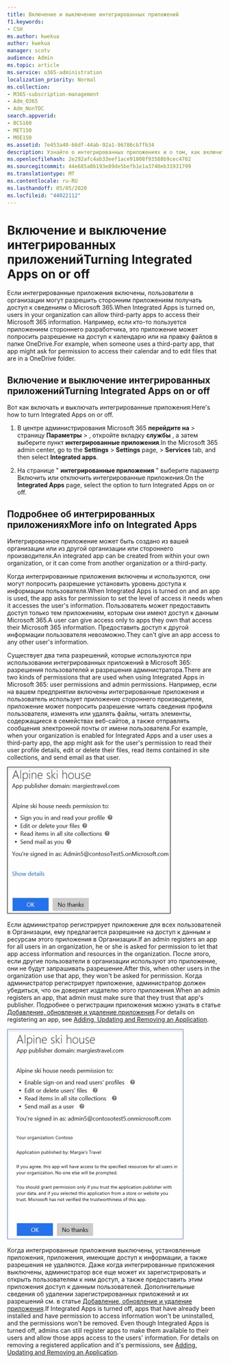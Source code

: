 ```yaml
---
title: Включение и выключение интегрированных приложений
f1.keywords:
- CSH
ms.author: kwekua
author: kwekua
manager: scotv
audience: Admin
ms.topic: article
ms.service: o365-administration
localization_priority: Normal
ms.collection:
- M365-subscription-management
- Adm_O365
- Adm_NonTOC
search.appverid:
- BCS160
- MET150
- MOE150
ms.assetid: 7e453a40-66df-44ab-92a1-96786cb7fb34
description: Узнайте о интегрированных приложениях и о том, как включить их, чтобы предоставить сторонним приложениям доступ к сведениям о пользователях Microsoft 365.
ms.openlocfilehash: 2e292afc4ab33eef1ace91808f93588b9cec4702
ms.sourcegitcommit: 44e685a0b193e89de5befb1e1a3740eb31931799
ms.translationtype: MT
ms.contentlocale: ru-RU
ms.lasthandoff: 05/05/2020
ms.locfileid: "44022112"
---
```

# <a name="turning-integrated-apps-on-or-off"></a><span data-ttu-id="1fb6e-103">Включение и выключение интегрированных приложений</span><span class="sxs-lookup"><span data-stu-id="1fb6e-103">Turning Integrated Apps on or off</span></span>

<span data-ttu-id="1fb6e-104">Если интегрированные приложения включены, пользователи в организации могут разрешить сторонним приложениям получать доступ к сведениям о Microsoft 365.</span><span class="sxs-lookup"><span data-stu-id="1fb6e-104">When Integrated Apps is turned on, users in your organization can allow third-party apps to access their Microsoft 365 information.</span></span> <span data-ttu-id="1fb6e-105">Например, если кто-то пользуется приложением стороннего разработчика, это приложение может попросить разрешение на доступ к календарю или на правку файлов в папке OneDrive.</span><span class="sxs-lookup"><span data-stu-id="1fb6e-105">For example, when someone uses a third-party app, that app might ask for permission to access their calendar and to edit files that are in a OneDrive folder.</span></span>

## <a name="turning-integrated-apps-on-or-off"></a><span data-ttu-id="1fb6e-106">Включение и выключение интегрированных приложений</span><span class="sxs-lookup"><span data-stu-id="1fb6e-106">Turning Integrated Apps on or off</span></span>
<span data-ttu-id="1fb6e-107"><a name="__toc379982114"> </a></span><span class="sxs-lookup"><span data-stu-id="1fb6e-107"><a name="__toc379982114"> </a></span></span>

<span data-ttu-id="1fb6e-108">Вот как включать и выключать интегрированные приложения:</span><span class="sxs-lookup"><span data-stu-id="1fb6e-108">Here's how to turn Integrated Apps on or off.</span></span>

1. <span data-ttu-id="1fb6e-109">В центре администрирования Microsoft 365 **перейдите на** \> страницу **Параметры** \> , откройте вкладку **службы** , а затем выберите пункт **интегрированные приложения**.</span><span class="sxs-lookup"><span data-stu-id="1fb6e-109">In the Microsoft 365 admin center, go to the **Settings** \> **Settings** page, \> **Services** tab, and then select **Integrated apps**.</span></span>

2. <span data-ttu-id="1fb6e-110">На странице " **интегрированные приложения** " выберите параметр Включить или отключить интегрированные приложения.</span><span class="sxs-lookup"><span data-stu-id="1fb6e-110">On the **Integrated Apps** page, select the option to turn Integrated Apps on or off.</span></span>

## <a name="more-info-on-integrated-apps"></a><span data-ttu-id="1fb6e-111">Подробнее об интегрированных приложениях</span><span class="sxs-lookup"><span data-stu-id="1fb6e-111">More info on Integrated Apps</span></span>
<span data-ttu-id="1fb6e-112"><a name="__toc379982114"> </a></span><span class="sxs-lookup"><span data-stu-id="1fb6e-112"><a name="__toc379982114"> </a></span></span>

<span data-ttu-id="1fb6e-113">Интегрированное приложение может быть создано из вашей организации или из другой организации или стороннего производителя.</span><span class="sxs-lookup"><span data-stu-id="1fb6e-113">An integrated app can be created from within your own organization, or it can come from another organization or a third-party.</span></span>

<span data-ttu-id="1fb6e-114">Когда интегрированные приложения включены и используются, они могут попросить разрешение установить уровень доступа к информации пользователя.</span><span class="sxs-lookup"><span data-stu-id="1fb6e-114">When Integrated Apps is turned on and an app is used, the app asks for permission to set the level of access it needs when it accesses the user's information.</span></span> <span data-ttu-id="1fb6e-115">Пользователь может предоставить доступ только тем приложениям, которым они имеют доступ к данным Microsoft 365.</span><span class="sxs-lookup"><span data-stu-id="1fb6e-115">A user can give access only to apps they own that access their Microsoft 365 information.</span></span> <span data-ttu-id="1fb6e-116">Предоставить доступ к другой информации пользователя невозможно.</span><span class="sxs-lookup"><span data-stu-id="1fb6e-116">They can't give an app access to any other user's information.</span></span>

<span data-ttu-id="1fb6e-117">Существует два типа разрешений, которые используются при использовании интегрированных приложений в Microsoft 365: разрешения пользователей и разрешения администратора.</span><span class="sxs-lookup"><span data-stu-id="1fb6e-117">There are two kinds of permissions that are used when using Integrated Apps in Microsoft 365: user permissions and admin permissions.</span></span> <span data-ttu-id="1fb6e-118">Например, если на вашем предприятии включены интегрированные приложения и пользователь использует приложение стороннего производителя, приложение может попросить разрешение читать сведения профиля пользователя, изменять или удалять файлы, читать элементы, содержащиеся в семействах веб-сайтов, а также отправлять сообщения электронной почты от имени пользователя.</span><span class="sxs-lookup"><span data-stu-id="1fb6e-118">For example, when your organization is enabled for Integrated Apps and a user uses a third-party app, the app might ask for the user's permission to read their user profile details, edit or delete their files, read items contained in site collections, and send email as that user.</span></span>

![Пользовательские разрешения на использование интегрированных приложений](../../media/bb9a6cf8-da39-4ac0-9e40-cde03a81c121.gif)

<span data-ttu-id="1fb6e-120">Если администратор регистрирует приложение для всех пользователей в Организации, ему предлагается разрешение на доступ к данным и ресурсам этого приложения в Организации.</span><span class="sxs-lookup"><span data-stu-id="1fb6e-120">If an admin registers an app for all users in an organization, he or she is asked for permission to let that app access information and resources in the organization.</span></span> <span data-ttu-id="1fb6e-121">После этого, если другие пользователи в организации используют это приложение, они не будут запрашивать разрешение.</span><span class="sxs-lookup"><span data-stu-id="1fb6e-121">After this, when other users in the organization use that app, they won't be asked for permission.</span></span> <span data-ttu-id="1fb6e-122">Когда администратор регистрирует приложение, администратор должен убедиться, что он доверяет издателю этого приложения.</span><span class="sxs-lookup"><span data-stu-id="1fb6e-122">When an admin registers an app, that admin must make sure that they trust that app's publisher.</span></span> <span data-ttu-id="1fb6e-123">Подробнее о регистрации приложения можно узнать в статье [Добавление, обновление и удаление приложения](https://go.microsoft.com/fwlink/p/?LinkID=518600).</span><span class="sxs-lookup"><span data-stu-id="1fb6e-123">For details on registering an app, see [Adding, Updating and Removing an Application](https://go.microsoft.com/fwlink/p/?LinkID=518600).</span></span>

![Интегрированные разрешения на использование приложений для администраторов](../../media/e24aa504-bf10-446c-a9d5-45a6f2655187.gif)

<span data-ttu-id="1fb6e-p105">Когда интегрированные приложения выключены, установленные приложения, приложения, имеющие доступ к информации, а также разрешения не удаляются. Даже когда интегрированные приложения выключены, администратор все еще может их зарегистрировать и открыть пользователям к ним доступ, а также предоставить этим приложения доступ к данным пользователей. Дополнительные сведения об удалении зарегистрированных приложений и их разрешений см. в статье [Добавление, обновление и удаление приложения](https://go.microsoft.com/fwlink/?LinkID=518600&amp;clcid=0x409).</span><span class="sxs-lookup"><span data-stu-id="1fb6e-p105">If Integrated Apps is turned off, apps that have already been installed and have permission to access information won't be uninstalled, and the permissions won't be removed. Even though Integrated Apps is turned off, admins can still register apps to make them available to their users and allow those apps access to the users' information. For details on removing a registered application and it's permissions, see [Adding, Updating and Removing an Application](https://go.microsoft.com/fwlink/?LinkID=518600&amp;clcid=0x409).</span></span>


